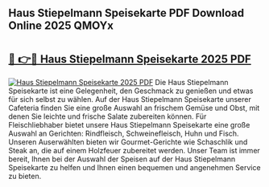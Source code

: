 ## Haus Stiepelmann Speisekarte PDF Download Online 2025 QMOYx

# <h2><a href="http://gcdt8ui.nevu.top/?p=Haus+Stiepelmann+Speisekarte">🔗 👉🔴 Haus Stiepelmann Speisekarte 2025 PDF</a></h2>

[![Haus Stiepelmann Speisekarte 2025 PDF](https://i.imgur.com/dBaPXMq.png)](http://gcdt8ui.nevu.top/?p=Haus+Stiepelmann+Speisekarte)
Die Haus Stiepelmann Speisekarte ist eine Gelegenheit, den Geschmack zu genießen und etwas für sich selbst zu wählen. Auf der Haus Stiepelmann Speisekarte unserer Cafeteria finden Sie eine große Auswahl an frischem Gemüse und Obst, mit denen Sie leichte und frische Salate zubereiten können. Für Fleischliebhaber bietet unsere Haus Stiepelmann Speisekarte eine große Auswahl an Gerichten: Rindfleisch, Schweinefleisch, Huhn und Fisch. Unseren Auserwählten bieten wir Gourmet-Gerichte wie Schaschlik und Steak an, die auf einem Holzfeuer zubereitet werden. Unser Team ist immer bereit, Ihnen bei der Auswahl der Speisen auf der Haus Stiepelmann Speisekarte zu helfen und Ihnen einen bequemen und angenehmen Service zu bieten.
